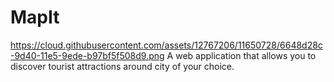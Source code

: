 # MapIt
https://cloud.githubusercontent.com/assets/12767206/11650728/6648d28c-9d40-11e5-9ede-b97bf5f508d9.png
A web application that allows you to discover tourist attractions around city of your choice. 

